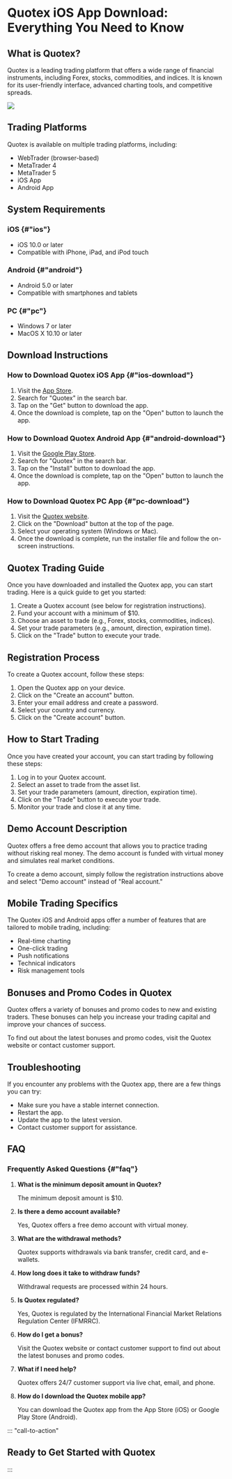 # Quotex iOS App Download: Everything You Need to Know

## What is Quotex?

Quotex is a leading trading platform that offers a wide range of
financial instruments, including Forex, stocks, commodities, and
indices. It is known for its user-friendly interface, advanced charting
tools, and competitive spreads.

[![](https://static.quotex.io/files/10_en/300_250.jpg)](https://traff.sbs/brokerqxlid)

## Trading Platforms

Quotex is available on multiple trading platforms, including:

-   WebTrader (browser-based)
-   MetaTrader 4
-   MetaTrader 5
-   iOS App
-   Android App

## System Requirements

### iOS {#"ios"}

-   iOS 10.0 or later
-   Compatible with iPhone, iPad, and iPod touch

### Android {#"android"}

-   Android 5.0 or later
-   Compatible with smartphones and tablets

### PC {#"pc"}

-   Windows 7 or later
-   MacOS X 10.10 or later

## Download Instructions

### How to Download Quotex iOS App {#"ios-download"}

1.  Visit the [App
    Store](\%22https://apps.apple.com/in/app/quotex-trading-app/id1614236601\%22).
2.  Search for "Quotex" in the search bar.
3.  Tap on the "Get" button to download the app.
4.  Once the download is complete, tap on the "Open" button to
    launch the app.

### How to Download Quotex Android App {#"android-download"}

1.  Visit the [Google Play
    Store](\%22https://play.google.com/store/apps/details?id=com.binary.quotex\%22).
2.  Search for "Quotex" in the search bar.
3.  Tap on the "Install" button to download the app.
4.  Once the download is complete, tap on the "Open" button to
    launch the app.

### How to Download Quotex PC App {#"pc-download"}

1.  Visit the [Quotex website](\%22https://quotex.io/en/\%22).
2.  Click on the "Download" button at the top of the page.
3.  Select your operating system (Windows or Mac).
4.  Once the download is complete, run the installer file and follow the
    on-screen instructions.

## Quotex Trading Guide

Once you have downloaded and installed the Quotex app, you can start
trading. Here is a quick guide to get you started:

1.  Create a Quotex account (see below for registration instructions).
2.  Fund your account with a minimum of \$10.
3.  Choose an asset to trade (e.g., Forex, stocks, commodities,
    indices).
4.  Set your trade parameters (e.g., amount, direction, expiration
    time).
5.  Click on the "Trade" button to execute your trade.

## Registration Process

To create a Quotex account, follow these steps:

1.  Open the Quotex app on your device.
2.  Click on the "Create an account" button.
3.  Enter your email address and create a password.
4.  Select your country and currency.
5.  Click on the "Create account" button.

## How to Start Trading

Once you have created your account, you can start trading by following
these steps:

1.  Log in to your Quotex account.
2.  Select an asset to trade from the asset list.
3.  Set your trade parameters (amount, direction, expiration time).
4.  Click on the "Trade" button to execute your trade.
5.  Monitor your trade and close it at any time.

## Demo Account Description

Quotex offers a free demo account that allows you to practice trading
without risking real money. The demo account is funded with virtual
money and simulates real market conditions.

To create a demo account, simply follow the registration instructions
above and select "Demo account" instead of "Real account."

## Mobile Trading Specifics

The Quotex iOS and Android apps offer a number of features that are
tailored to mobile trading, including:

-   Real-time charting
-   One-click trading
-   Push notifications
-   Technical indicators
-   Risk management tools

## Bonuses and Promo Codes in Quotex

Quotex offers a variety of bonuses and promo codes to new and existing
traders. These bonuses can help you increase your trading capital and
improve your chances of success.

To find out about the latest bonuses and promo codes, visit the Quotex
website or contact customer support.

## Troubleshooting

If you encounter any problems with the Quotex app, there are a few
things you can try:

-   Make sure you have a stable internet connection.
-   Restart the app.
-   Update the app to the latest version.
-   Contact customer support for assistance.

## FAQ

### Frequently Asked Questions {#"faq"}

1.  **What is the minimum deposit amount in Quotex?**

    The minimum deposit amount is \$10.

2.  **Is there a demo account available?**

    Yes, Quotex offers a free demo account with virtual money.

3.  **What are the withdrawal methods?**

    Quotex supports withdrawals via bank transfer, credit card, and
    e-wallets.

4.  **How long does it take to withdraw funds?**

    Withdrawal requests are processed within 24 hours.

5.  **Is Quotex regulated?**

    Yes, Quotex is regulated by the International Financial Market
    Relations Regulation Center (IFMRRC).

6.  **How do I get a bonus?**

    Visit the Quotex website or contact customer support to find out
    about the latest bonuses and promo codes.

7.  **What if I need help?**

    Quotex offers 24/7 customer support via live chat, email, and phone.

8.  **How do I download the Quotex mobile app?**

    You can download the Quotex app from the App Store (iOS) or Google
    Play Store (Android).

::: \"call-to-action\"
## Ready to Get Started with Quotex
:::

